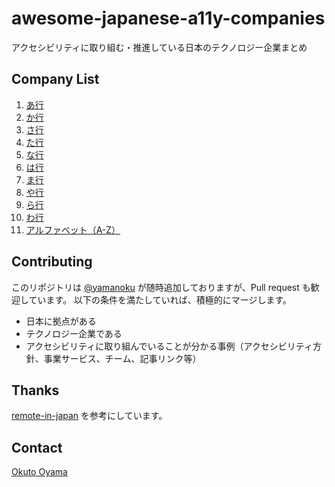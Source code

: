 # awesome-japanese-a11y-companies
アクセシビリティに取り組む・推進している日本のテクノロジー企業まとめ

## Company List

1. [あ行](https://github.com/yamanoku/awesome-japanese-a11y-companies/blob/main/company-list/01_%E3%81%82.md)
1. [か行](https://github.com/yamanoku/awesome-japanese-a11y-companies/blob/main/company-list/02_%E3%81%8B.md)
1. [さ行](https://github.com/yamanoku/awesome-japanese-a11y-companies/blob/main/company-list/03_%E3%81%95.md)
1. [た行](https://github.com/yamanoku/awesome-japanese-a11y-companies/blob/main/company-list/04_%E3%81%9F.md)
1. [な行](https://github.com/yamanoku/awesome-japanese-a11y-companies/blob/main/company-list/05_%E3%81%AA.md)
1. [は行](https://github.com/yamanoku/awesome-japanese-a11y-companies/blob/main/company-list/06_%E3%81%AF.md)
1. [ま行](https://github.com/yamanoku/awesome-japanese-a11y-companies/blob/main/company-list/07_%E3%81%BE.md)
1. [や行](https://github.com/yamanoku/awesome-japanese-a11y-companies/blob/main/company-list/08_%E3%82%84.md)
1. [ら行](https://github.com/yamanoku/awesome-japanese-a11y-companies/blob/main/company-list/09_%E3%82%89.md)
1. [わ行](https://github.com/yamanoku/awesome-japanese-a11y-companies/blob/main/company-list/10_%E3%82%8F.md)
1. [アルファベット（A-Z）](https://github.com/yamanoku/awesome-japanese-a11y-companies/blob/main/company-list/11_A-Z.md)

## Contributing
このリポジトリは [@yamanoku](https://github.com/yamanoku) が随時追加しておりますが、Pull request も歓迎しています。
以下の条件を満たしていれば、積極的にマージします。

- 日本に拠点がある
- テクノロジー企業である
- アクセシビリティに取り組んでいることが分かる事例（アクセシビリティ方針、事業サービス、チーム、記事リンク等）

## Thanks
[remote-in-japan](https://github.com/yamanoku/paternity-leave-in-japan) を参考にしています。

## Contact
[Okuto Oyama](mailto:0910yama@gmail.com)
